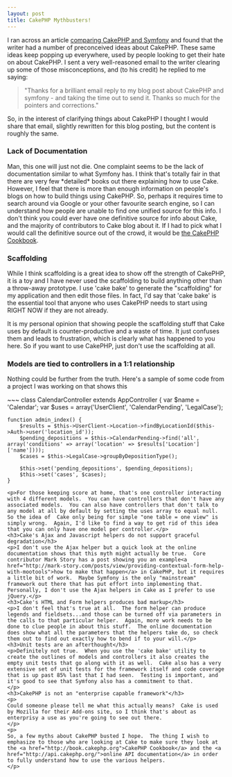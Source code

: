 ```yaml
--- 
layout: post
title: CakePHP Mythbusters!
---
```

<p>I ran across an article <a href="http://www.isolani.co.uk/blog/web/PhpFrameworksComparingCakePhpAndSymfony">comparing CakePHP and Symfony</a> and found that the writer had a number of preconceived ideas about CakePHP.  These same ideas keep popping up everywhere, used by people looking to get their hate on about CakePHP.  I sent a very well-reasoned email to the writer clearing up some of those misconceptions, and (to his credit) he replied to me saying:

<blockquote>"Thanks for a brilliant email reply to my blog post about CakePHP and
symfony - and taking the time out to send it. Thanks so much for the
pointers and corrections."</blockquote>
So, in the interest of clarifying things about CakePHP I thought I would share that email, slightly rewritten for this blog posting, but the content is roughly the same.
</p>
<h3>Lack of Documentation</h3>
<p>
Man, this one will just not die.  One complaint seems to be the lack of documentation similar to what Symfony has.  I think that's totally fair in that there are very few *detailed* books out there explaining how to use Cake.  However, I feel that there is more than enough information on people's blogs on how to build things using CakePHP.  So, perhaps it requires time to search around via Google or your other favourite search engine, so I can understand how people are unable to find one unified source for this info.  I don't think you could ever have one definitive source for info about Cake, and the majority of contributors to Cake blog about it.  If I had to pick what I would call the definitive source out of the crowd, it would be <a href="http://book.cakephp.org">the CakePHP Cookbook</a>.
</p>
<h3>Scaffolding</h3>
<p>While I think scaffolding is a great idea to show off the strength of CakePHP, it is a toy and I have never used the scaffolding to build anything other than a throw-away prototype.  I use 'cake bake' to generate the "scaffolding"  for my application and then edit those files.  In fact, I'd say that 'cake bake' is the essential tool that anyone who uses CakePHP needs to start using RIGHT NOW if they are not already.
</p>
<p>It is my personal opinion that showing people the scaffolding stuff that Cake uses by default is counter-productive and a waste of time.  It just confuses them and leads to frustration, which is clearly what has happened to you here.  So if you want to use CakePHP, just don't use the scaffolding at all.</p>
<h3>Models are tied to controllers in a 1:1 relationship</h3>
<p>Nothing could be further from the truth.  Here's a sample of some code from a project I was working on that shows this</p>
~~~
class CalendarController extends AppController {
	var $name = 'Calendar';
	var $uses = array('UserClient', 'CalendarPending', 'LegalCase');

	function admin_index() {
		$results = $this->UserClient->Location->findByLocationId($this->Auth->user('location_id'));
		$pending_depositions = $this->CalendarPending->find('all', array('conditions' => array('location' => $results['Location']['name'])));
		$cases = $this->LegalCase->groupByDepositionType();

		$this->set('pending_depositions', $pending_depositions);
		$this->set('cases', $cases);
	}
~~~
<p>For those keeping score at home, that's one controller interacting with 4 different models.  You can have controllers that don't have any associated models.  You can also have controllers that don't talk to any model at all by default by setting the uses array to equal null.  So the idea of  Cake only being for simple "one table = one view" is simply wrong.  Again, I'd like to find a way to get rid of this idea that you can only have one model per controller.</p>
<h3>Cake's Ajax and Javascript helpers do not support graceful degradation</h3>
<p>I don't use the Ajax helper but a quick look at the online documentation shows that this myth might actually be true.  Core contributor Mark Story has a post showing you an example<a href="http://mark-story.com/posts/view/providing-contextual-form-help-with-mootools">how to make that happen</a> in CakePHP, but it requires a little bit of work.  Maybe Symfony is the only "mainstream" framework out there that has put effort into implementing that.  Personally, I don't use the Ajax helpers in Cake as I prefer to use jQuery.</p>
<h3>Cake's HTML and Form helpers produces bad markup</h3>
<p>I don't feel that's true at all.  The form helper can produce legends and fieldsets...and those can be turned off via parameters in the calls to that particular helper.  Again, more work needs to be done to clue people in about this stuff.  The online documentation does show what all the parameters that the helpers take do, so check them out to find out exactly how to bend if to your will.</p>
<h3>Unit tests are an afterthought</h3>
<p>Definitely not true.  When you use the 'cake bake' utility to create the outlines of models and controllers it also creates the empty unit tests that go along with it as well.  Cake also has a very extensive set of unit tests for the framework itself and code coverage that is up past 85% last that I had seen.  Testing is important, and it's good to see that Symfony also has a commitment to that.
</p>
<h3>CakePHP is not an "enterprise capable framework"</h3>
<p>
Could someone please tell me what this actually means?  Cake is used by Mozilla for their Add-ons site, so I think that's about as enterprisy a use as you're going to see out there.
</p>
<p>
So, a few myths about CakePHP busted I hope.  The thing I wish to emphasize to those who are looking at Cake to make sure they look at the <a href="http://book.cakephp.org">CakePHP Cookbook</a> and the <a href="http://api.cakephp.org/">online API documentation</a> in order to fully understand how to use the various helpers.
</p>
